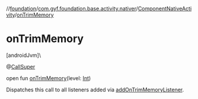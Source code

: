 //[foundation](../../../index.md)/[com.gyf.foundation.base.activity.nativer](../index.md)/[ComponentNativeActivity](index.md)/[onTrimMemory](on-trim-memory.md)

# onTrimMemory

[androidJvm]\

@[CallSuper](https://developer.android.com/reference/kotlin/androidx/annotation/CallSuper.html)

open fun [onTrimMemory](on-trim-memory.md)(level: [Int](https://kotlinlang.org/api/core/kotlin-stdlib/kotlin/-int/index.html))

 Dispatches this call to all listeners added via [addOnTrimMemoryListener](add-on-trim-memory-listener.md).